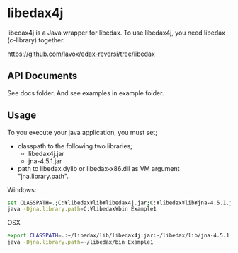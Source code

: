 libedax4j
==========

libedax4j is a Java wrapper for libedax. To use libedax4j, you need libedax (c-library) together.

https://github.com/lavox/edax-reversi/tree/libedax

API Documents
--------------
See docs folder. And see examples in example folder.

Usage
------
To you execute your java application, you must set;

* classpath to the following two libraries;
    * libedax4j.jar
    * jna-4.5.1.jar
* path to libedax.dylib or libedax-x86.dll as VM argument "jna.library.path".

Windows:
```sh
set CLASSPATH=.;C:¥libedax¥lib¥libedax4j.jar;C:¥libedax¥lib¥jna-4.5.1.jar
java -Djna.library.path=C:¥libedax¥bin Example1
```

OSX
```sh
export CLASSPATH=.:~/libedax/lib/libedax4j.jar:~/libedax/lib/jna-4.5.1.jar
java -Djna.library.path=~/libedax/bin Example1
```
